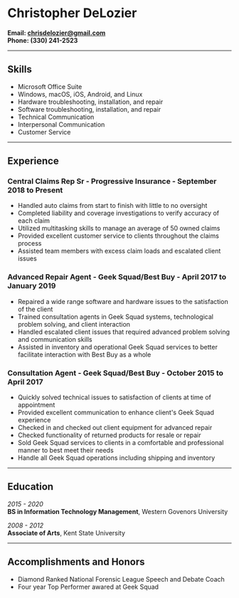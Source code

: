 # Christopher DeLozier

**Email: <chrisdelozier@gmail.com>**  
**Phone: (330) 241-2523**

---

## Skills
 * Microsoft Office Suite
 * Windows, macOS, iOS, Android, and Linux
 * Hardware troubleshooting, installation, and repair
 * Software troubleshooting, installation, and repair
 * Technical Communication
 * Interpersonal Communication
 * Customer Service  

---
## Experience

### **Central Claims Rep Sr** - Progressive Insurance - September 2018 to Present

* Handled auto claims from start to finish with little to no oversight
* Completed liability and coverage investigations to verify accuracy of each claim
* Utilized multitasking skills to manage an average of 50 owned claims
* Provided excellent customer service to clients throughout the claims process
* Assisted team members with excess claim loads and escalated client issues

### **Advanced Repair Agent** - Geek Squad/Best Buy - April 2017 to January 2019

* Repaired a wide range software and hardware issues to the satisfaction of the client
* Trained consultation agents in Geek Squad systems, technological problem solving, and client interaction
* Handled escalated client issues that required advanced problem solving and communication skills
* Assisted in inventory and operational Geek Squad services to better facilitate interaction with Best Buy as a whole

### **Consultation Agent** - Geek Squad/Best Buy - October 2015 to April 2017

* Quickly solved technical issues to satisfaction of clients at time of appointment
* Provided excellent communication to enhance client's Geek Squad experience
* Checked in and checked out client equipment for advanced repair
* Checked functionality of returned products for resale or repair
* Sold Geek Squad services to clients in a comfortable and professional manner to best meet their needs
* Handle all Geek Squad operations including shipping and inventory

---

## Education
*2015 - 2020*  
**BS in Information Technology Management**, Western Govenors University  
  
*2008 - 2012*  
**Associate of Arts**, Kent State University

---

## Accomplishments and Honors

* Diamond Ranked National Forensic League Speech and Debate Coach
* Four year Top Performer awared at Geek Squad